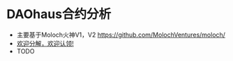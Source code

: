 # DAOhaus合约分析
+ 主要基于Moloch火神V1，V2
https://github.com/MolochVentures/moloch/
+ [欢迎分解，欢迎认领!](https://github.com/Dapp-Learning-DAO/Dapp-Learning/issues/99)
+ TODO